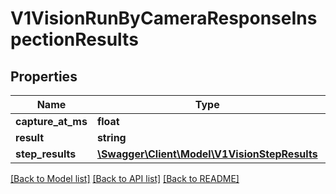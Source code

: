 # V1VisionRunByCameraResponseInspectionResults

## Properties
Name | Type | Description | Notes
------------ | ------------- | ------------- | -------------
**capture_at_ms** | **float** |  | [optional] 
**result** | **string** |  | [optional] 
**step_results** | [**\Swagger\Client\Model\V1VisionStepResults**](V1VisionStepResults.md) |  | [optional] 

[[Back to Model list]](../README.md#documentation-for-models) [[Back to API list]](../README.md#documentation-for-api-endpoints) [[Back to README]](../README.md)


